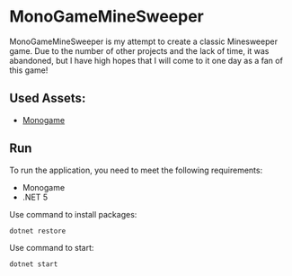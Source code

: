 # MonoGameMineSweeper
MonoGameMineSweeper is my attempt to create a classic Minesweeper game. Due to the number of other projects and the lack of time, it was abandoned, but I have high hopes that I will come to it one day as a fan of this game!
## Used Assets:
 - [Monogame](https://www.monogame.net/)
## Run
To run the application, you need to meet the following requirements:
 - Monogame
 -  .NET 5
 
 Use command to install packages:
 

    dotnet restore
   Use command to start:
   

    dotnet start
